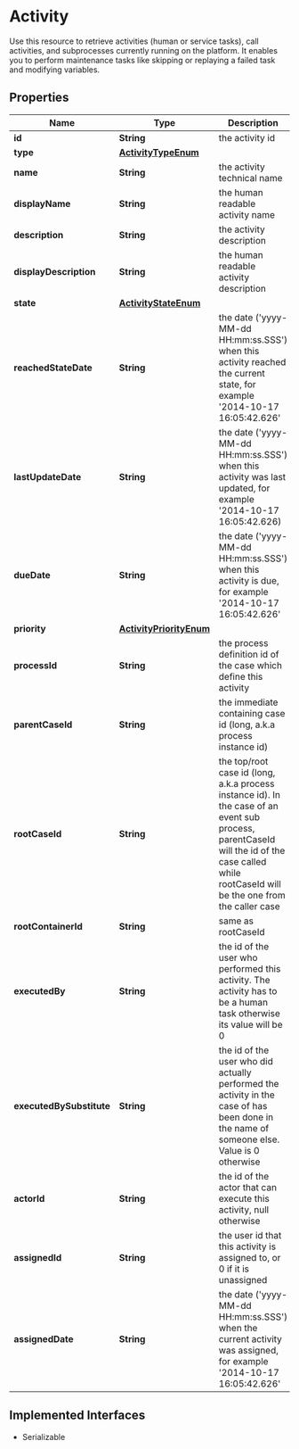 

# Activity

Use this resource to retrieve activities (human or service tasks), call activities, and subprocesses currently running on the platform. It enables you to perform maintenance tasks like skipping or replaying a failed task and modifying variables. 
## Properties

Name | Type | Description | Notes
------------ | ------------- | ------------- | -------------
**id** | **String** | the activity id |  [optional]
**type** | [**ActivityTypeEnum**](ActivityTypeEnum.md) |  |  [optional]
**name** | **String** | the activity technical name |  [optional]
**displayName** | **String** | the human readable activity name |  [optional]
**description** | **String** | the activity description |  [optional]
**displayDescription** | **String** | the human readable activity description |  [optional]
**state** | [**ActivityStateEnum**](ActivityStateEnum.md) |  |  [optional]
**reachedStateDate** | **String** | the date (&#39;yyyy-MM-dd HH:mm:ss.SSS&#39;) when this activity reached the current state, for example &#39;2014-10-17 16:05:42.626&#39; |  [optional]
**lastUpdateDate** | **String** | the date (&#39;yyyy-MM-dd HH:mm:ss.SSS&#39;) when this activity was last updated, for example &#39;2014-10-17 16:05:42.626) |  [optional]
**dueDate** | **String** | the date (&#39;yyyy-MM-dd HH:mm:ss.SSS&#39;) when this activity is due, for example &#39;2014-10-17 16:05:42.626&#39; |  [optional]
**priority** | [**ActivityPriorityEnum**](ActivityPriorityEnum.md) |  |  [optional]
**processId** | **String** | the process definition id of the case which define this activity |  [optional]
**parentCaseId** | **String** | the immediate containing case id (long, a.k.a process instance id) |  [optional]
**rootCaseId** | **String** | the top/root case id (long, a.k.a process instance id). In the case of an event sub process, parentCaseId will the id of the case called while rootCaseId will be the one from the caller case |  [optional]
**rootContainerId** | **String** | same as rootCaseId |  [optional]
**executedBy** | **String** | the id of the user who performed this activity. The activity has to be a human task otherwise its value will be 0 |  [optional]
**executedBySubstitute** | **String** | the id of the user who did actually performed the activity in the case of has been done in the name of someone else. Value is 0 otherwise |  [optional]
**actorId** | **String** | the id of the actor that can execute this activity, null otherwise |  [optional]
**assignedId** | **String** | the user id that this activity is assigned to, or 0 if it is unassigned |  [optional]
**assignedDate** | **String** | the date (&#39;yyyy-MM-dd HH:mm:ss.SSS&#39;) when the current activity was assigned, for example &#39;2014-10-17 16:05:42.626&#39; |  [optional]


## Implemented Interfaces

* Serializable


